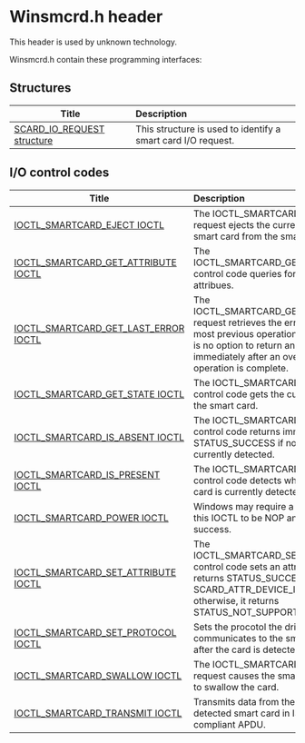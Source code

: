 # Winsmcrd.h header


This header is used by unknown technology.

Winsmcrd.h contain these programming interfaces:


## Structures

| Title   | Description   |
| ---- |:---- |
| [SCARD_IO_REQUEST structure](ns-winsmcrd--scard-io-request.md) | This structure is used to identify a smart card I/O request. |

## I/O control codes

| Title   | Description   |
| ---- |:---- |
| [IOCTL_SMARTCARD_EJECT IOCTL](ni-winsmcrd-ioctl-smartcard-eject.md) | The IOCTL_SMARTCARD_EJECT request ejects the currently inserted smart card from the smart card reader. |
| [IOCTL_SMARTCARD_GET_ATTRIBUTE IOCTL](ni-winsmcrd-ioctl-smartcard-get-attribute.md) | The IOCTL_SMARTCARD_GET_ATTRIBUTE control code queries for smart card attribues. |
| [IOCTL_SMARTCARD_GET_LAST_ERROR IOCTL](ni-winsmcrd-ioctl-smartcard-get-last-error.md) | The IOCTL_SMARTCARD_GET_LAST_ERROR request retrieves the error code of the most previous operation because there is no option to return an error code immediately after an overlapped operation is complete. |
| [IOCTL_SMARTCARD_GET_STATE IOCTL](ni-winsmcrd-ioctl-smartcard-get-state.md) | The IOCTL_SMARTCARD_GET_STATE control code gets the current status of the smart card. |
| [IOCTL_SMARTCARD_IS_ABSENT IOCTL](ni-winsmcrd-ioctl-smartcard-is-absent.md) | The IOCTL_SMARTCARD_IS_ABSENT control code returns immediately with STATUS_SUCCESS if no smart card is currently detected. |
| [IOCTL_SMARTCARD_IS_PRESENT IOCTL](ni-winsmcrd-ioctl-smartcard-is-present.md) | The IOCTL_SMARTCARD_IS_PRESENT control code detects whether a smart card is currently detected. |
| [IOCTL_SMARTCARD_POWER IOCTL](ni-winsmcrd-ioctl-smartcard-power.md) | Windows may require a driver to have this IOCTL to be NOP and return success. |
| [IOCTL_SMARTCARD_SET_ATTRIBUTE IOCTL](ni-winsmcrd-ioctl-smartcard-set-attribute.md) | The IOCTL_SMARTCARD_SET_ATTRIBUTE control code sets an attribute and returns STATUS_SUCCESS on SCARD_ATTR_DEVICE_IN_USE; otherwise, it returns STATUS_NOT_SUPPORTED. |
| [IOCTL_SMARTCARD_SET_PROTOCOL IOCTL](ni-winsmcrd-ioctl-smartcard-set-protocol.md) | Sets the procotol the driver communicates to the smart card with after the card is detected. |
| [IOCTL_SMARTCARD_SWALLOW IOCTL](ni-winsmcrd-ioctl-smartcard-swallow.md) | The IOCTL_SMARTCARD_SWALLOW request causes the smart card reader to swallow the card. |
| [IOCTL_SMARTCARD_TRANSMIT IOCTL](ni-winsmcrd-ioctl-smartcard-transmit.md) | Transmits data from the client to the detected smart card in ISO7816-4 compliant APDU. |
